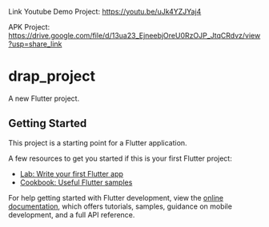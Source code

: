 Link Youtube Demo Project:
https://youtu.be/uJk4YZJYaj4

APK Project:
https://drive.google.com/file/d/13ua23_EjneebjOreU0RzOJP_JtqCRdvz/view?usp=share_link

# drap_project

A new Flutter project.

## Getting Started

This project is a starting point for a Flutter application.

A few resources to get you started if this is your first Flutter project:

- [Lab: Write your first Flutter app](https://docs.flutter.dev/get-started/codelab)
- [Cookbook: Useful Flutter samples](https://docs.flutter.dev/cookbook)

For help getting started with Flutter development, view the
[online documentation](https://docs.flutter.dev/), which offers tutorials,
samples, guidance on mobile development, and a full API reference.
